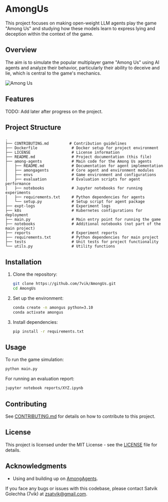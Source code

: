 # AmongUs

This project focuses on making open-weight LLM agents play the game "Among Us" and studying how these models learn to express lying and deception within the context of the game.

## Overview

The aim is to simulate the popular multiplayer game "Among Us" using AI agents and analyze their behavior, particularly their ability to deceive and lie, which is central to the game's mechanics.

![Among Us](https://static.wikia.nocookie.net/among-us-wiki/images/f/f5/Among_Us_space_key_art_redesign.png)

## Features

TODO: Add later after progress on the project.

## Project Structure

```plaintext
.
├── CONTRIBUTING.md         # Contribution guidelines
├── Dockerfile               # Docker setup for project environment
├── LICENSE                  # License information
├── README.md                # Project documentation (this file)
├── among-agents             # Main code for the Among Us agents
│   ├── README.md            # Documentation for agent implementation
│   ├── amongagents          # Core agent and environment modules
│   ├── envs                 # Game environment and configurations
│   ├── evaluation           # Evaluation scripts for agent performance
│   ├── notebooks            # Jupyter notebooks for running experiments
│   ├── requirements.txt     # Python dependencies for agents
│   └── setup.py             # Setup script for agent package
├── expt-logs                # Experiment logs
├── k8s                      # Kubernetes configurations for deployment
├── main.py                  # Main entry point for running the game
├── notebooks                # Additional notebooks (not part of the main project)
├── reports                  # Experiment reports
├── requirements.txt         # Python dependencies for main project
├── tests                    # Unit tests for project functionality
└── utils.py                 # Utility functions
```

## Installation

1. Clone the repository:
   ```bash
   git clone https://github.com/7vik/AmongUs.git
   cd AmongUs
   ```

2. Set up the environment:
   ```bash
   conda create -n amongus python=3.10
   conda activate amongus
   ```

3. Install dependencies:
   ```bash
   pip install -r requirements.txt
   ```

## Usage

To run the game simulation:

```bash
python main.py
```

For running an evaluation report:

```bash
jupyter notebook reports/XYZ.ipynb
```

## Contributing

See [CONTRIBUTING.md](CONTRIBUTING.md) for details on how to contribute to this project.

## License

This project is licensed under the MIT License - see the [LICENSE](LICENSE) file for details.

## Acknowledgments

- Using and building up on [AmongAgents](https://github.com/cyzus/among-agents).

If you face any bugs or issues with this codebase, please contact Satvik Golechha (7vik) at zsatvik@gmail.com.
